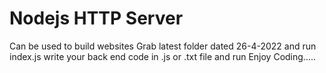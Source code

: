 # Nodejs HTTP Server
Can be used to build websites
Grab latest folder dated 26-4-2022 and run index.js
write your back end code in .js or .txt file and run
Enjoy Coding.....
